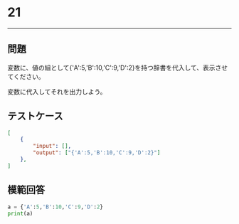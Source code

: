 # 21

---
## 問題

変数に、値の組として{'A':5,'B':10,'C':9,'D':2}を持つ辞書を代入して、表示させてください。

変数に代入してそれを出力しよう。

## テストケース

```json
[
	{
		"input": [],
		"output": ["{'A':5,'B':10,'C':9,'D':2}"]
  	},
]
```

## 模範回答
```python
a = {'A':5,'B':10,'C':9,'D':2}
print(a)
```
